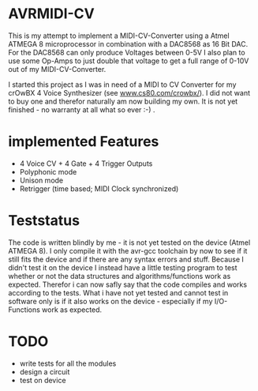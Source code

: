 AVRMIDI-CV
==========

This is my attempt to implement a MIDI-CV-Converter using a Atmel ATMEGA 8 microprocessor in combination with a DAC8568 as 16 Bit DAC. For the DAC8568 can only produce Voltages between 0-5V I also plan to use some Op-Amps to just double that voltage to get a full range of 0-10V out of my MIDI-CV-Converter.

I started this project as I was in need of a MIDI to CV Converter for my crOwBX 4 Voice Synthesizer (see www.cs80.com/crowbx/). I did not want to buy one and therefor naturally am now building my own.
It is not yet finished - no warranty at all what so ever :-) .

implemented Features
====================

* 4 Voice CV + 4 Gate + 4 Trigger Outputs
* Polyphonic mode
* Unison mode
* Retrigger (time based; MIDI Clock synchronized)

Teststatus
==========

The code is written blindly by me - it is not yet tested on the device (Atmel ATMEGA 8). I only compile it with the avr-gcc toolchain by now to see if it still fits the device and if there are any syntax errors and stuff. Because I didn't test it on the device I instead have a little testing program to test whether or not the data structures and algorithms/functions work as expected.
Therefor i can now safly say that the code compiles and works according to the tests.
What i have not yet tested and cannot test in software only is if it also works on the device - especially if my I/O-Functions work as expected.

TODO
====
* write tests for all the modules
* design a circuit
* test on device

